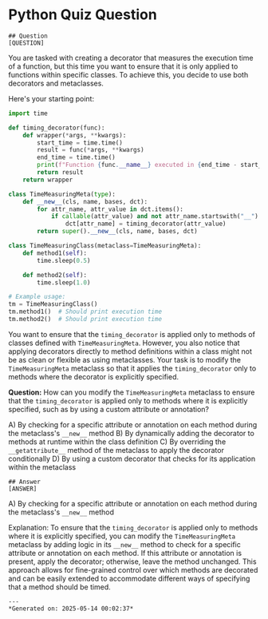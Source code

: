 # Python Quiz Question
    
    ## Question
    [QUESTION]
You are tasked with creating a decorator that measures the execution time of a function, but this time you want to ensure that it is only applied to functions within specific classes. To achieve this, you decide to use both decorators and metaclasses.

Here's your starting point:

```python
import time

def timing_decorator(func):
    def wrapper(*args, **kwargs):
        start_time = time.time()
        result = func(*args, **kwargs)
        end_time = time.time()
        print(f"Function {func.__name__} executed in {end_time - start_time:.4f} seconds")
        return result
    return wrapper

class TimeMeasuringMeta(type):
    def __new__(cls, name, bases, dct):
        for attr_name, attr_value in dct.items():
            if callable(attr_value) and not attr_name.startswith("__"):
                dct[attr_name] = timing_decorator(attr_value)
        return super().__new__(cls, name, bases, dct)

class TimeMeasuringClass(metaclass=TimeMeasuringMeta):
    def method1(self):
        time.sleep(0.5)

    def method2(self):
        time.sleep(1.0)

# Example usage:
tm = TimeMeasuringClass()
tm.method1()  # Should print execution time
tm.method2()  # Should print execution time
```

You want to ensure that the `timing_decorator` is applied only to methods of classes defined with `TimeMeasuringMeta`. However, you also notice that applying decorators directly to method definitions within a class might not be as clean or flexible as using metaclasses. Your task is to modify the `TimeMeasuringMeta` metaclass so that it applies the `timing_decorator` only to methods where the decorator is explicitly specified.

**Question:** How can you modify the `TimeMeasuringMeta` metaclass to ensure that the `timing_decorator` is applied only to methods where it is explicitly specified, such as by using a custom attribute or annotation?

A) By checking for a specific attribute or annotation on each method during the metaclass's `__new__` method
B) By dynamically adding the decorator to methods at runtime within the class definition
C) By overriding the `__getattribute__` method of the metaclass to apply the decorator conditionally
D) By using a custom decorator that checks for its application within the metaclass
    
    ## Answer
    [ANSWER]
A) By checking for a specific attribute or annotation on each method during the metaclass's `__new__` method

Explanation:
To ensure that the `timing_decorator` is applied only to methods where it is explicitly specified, you can modify the `TimeMeasuringMeta` metaclass by adding logic in its `__new__` method to check for a specific attribute or annotation on each method. If this attribute or annotation is present, apply the decorator; otherwise, leave the method unchanged. This approach allows for fine-grained control over which methods are decorated and can be easily extended to accommodate different ways of specifying that a method should be timed.
    
    ---
    *Generated on: 2025-05-14 00:02:37*
    